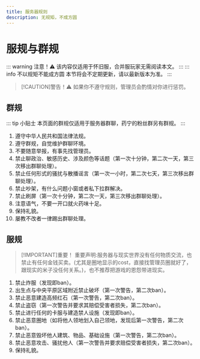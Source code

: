 ```yaml
---
title: 服务器规则
description: 无规矩，不成方圆
---
```

# 服规与群规 <Badge type="warning" text="试运行" />
::: warning 注意！⚠
该内容仅适用于怀旧服，合并服玩家无需阅读本文。
:::
::: info 不以规矩不能成方圆
本节将会不定期更新，请以最新版本为准。
:::
> [!CAUTION]警告！⚠
> 如果你不遵守规则，管理员会酌情对你进行惩罚。
## 群规
::: tip 小贴士
本页面的群规仅适用于服务器群聊，药宁的粉丝群另有群规。
:::
1. <sapn class="marker-evy">遵守中华人民共和国法律法规。</sapn>
1. 遵守群规，自觉维护群聊环境。
1. 不要随意举报，有事先找管理员。
1. 禁止聊政治、敏感历史、涉及颜色等话题（第一次十分钟，第二次一天，第三次移出群聊处理）。
1. 禁止任何形式的骚扰与散播谣言（第一次一小时，第二次七天，第三次移出群聊处理）。
1. 禁止吵架，有什么问题小窗或者私下拉群解决。
1. 禁止刷屏（第一次十分钟，第二次一天，第三次移出群聊处理）。
1. 注意语气，不要一开口就火药味十足。
1. 保持礼貌。
1. 屡教不改者一律踢出群聊处理。

## 服规
> [!IMPORTANT]重要！
> 重要声明:服务器与现实世界没有任何物质交流，也禁止有任何金钱买卖。(尤其是圈地显示的cost，直接找管理员圈就好了，跟现实的米子没任何关系。)，也不推荐把游戏的恩怨带进现实。
1. 禁止炸服（发现即ban）。
1. <sapn class="marker-evy">出生点与中央平原区域附近禁止破坏（第一次警告，第二次ban）。</sapn>
1. 禁止恶意建造高频红石（第一次警告，第二次ban）。
1. 禁止盗窃（第一次警告并要求其赔偿受害者损失，第二次ban）。
1. 禁止进行任何的卡服与建造禁人设施（发现即ban）。
1. 禁止恶意圈地（如将他人领地划入自己领地，发现后第一次警告，第二次ban）。
1. 禁止恶意毁坏他人建筑、物品、基础设施（第一次警告，第二次ban）。
1. 禁止恶意攻击、骚扰他人（第一次警告并要求赔偿受害者损失，第二次ban）。
1. 保持礼貌。